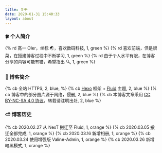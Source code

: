 ```yaml
---
title: 关于
date: 2020-01-31 15:40:33
layout: about
---
```


### 🍀 个人简介

{% rd 高一 OIer，坐标 🌏，喜欢数码科技, 1, green %}
{% rd 喜欢前端，但是很菜，在搭建博客过程中不断学习, 1, green %}
{% rd 由于个人水平有限，在博客分享的内容可能有错，希望指出 🔍, 1, green %}

### 🌌 博客简介

{% cb 全站 HTTPS, 2, blue, %}
{% cb [Hexo](https://hexo.io/zh-cn) 框架 + [Fluid](https://github.com/fluid-dev/hexo-theme-fluid) 主题, 2, blue %}
{% cb 博客中的部分图片源于网络，侵删, 2, blue %}
{% cb 本博客文章采用 [CC BY-NC-SA 4.0 协议](https://creativecommons.org/licenses/by-nc-sa/4.0/deed.zh)，转载请注明出处, 2, blue %}

### ⛅️ 博客历史

{% cb 2020.02.27 从 NexT 搬迁至 Fluid, 1, orange %}
{% cb 2020.03.05 搬迁全部完成, 1, orange %}
{% cb 2020.03.16 新增相册, 1, orange %}
{% cb 2020.03.24 使用增强版 Valine-Admin, 1, orange %}
{% cb 2020.03.26 新增暗黑模式, 1, orange %}
